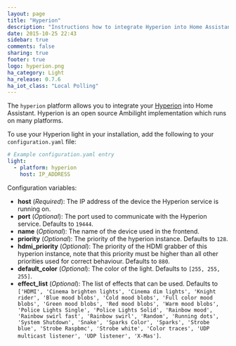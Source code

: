 ```yaml
---
layout: page
title: "Hyperion"
description: "Instructions how to integrate Hyperion into Home Assistant."
date: 2015-10-25 22:43
sidebar: true
comments: false
sharing: true
footer: true
logo: hyperion.png
ha_category: Light
ha_release: 0.7.6
ha_iot_class: "Local Polling"
---
```


The `hyperion` platform allows you to integrate your [Hyperion](https://hyperion-project.org/wiki) into Home Assistant. Hyperion is an open source Ambilight implementation which runs on many platforms.

To use your Hyperion light in your installation, add the following to your `configuration.yaml` file:

```yaml
# Example configuration.yaml entry
light:
  - platform: hyperion
    host: IP_ADDRESS
```

Configuration variables:

- **host** (*Required*): The IP address of the device the Hyperion service is running on.
- **port** (*Optional*): The port used to communicate with the Hyperion service. Defaults to `19444`.
- **name** (*Optional*): The name of the device used in the frontend.
- **priority** (*Optional*): The priority of the hyperion instance. Defaults to `128`.
- **hdmi_priority** (*Optional*): The priority of the HDMI grabber of this hyperion instance, note that this priority must be higher than all other priorities used for correct behaviour. Defaults to `880`.
- **default_color** (*Optional*): The color of the light. Defaults to `[255, 255, 255]`.
- **effect_list** (*Optional*): The list of effects that can be used. Defaults to `['HDMI', 'Cinema brighten lights', 'Cinema dim lights', 'Knight rider', 'Blue mood blobs', 'Cold mood blobs', 'Full color mood blobs', 'Green mood blobs', 'Red mood blobs', 'Warm mood blobs', 'Police Lights Single', 'Police Lights Solid', 'Rainbow mood', 'Rainbow swirl fast', 'Rainbow swirl', 'Random', 'Running dots', 'System Shutdown', 'Snake', 'Sparks Color', 'Sparks', 'Strobe blue', 'Strobe Raspbmc', 'Strobe white', 'Color traces', 'UDP multicast listener', 'UDP listener', 'X-Mas']`.
